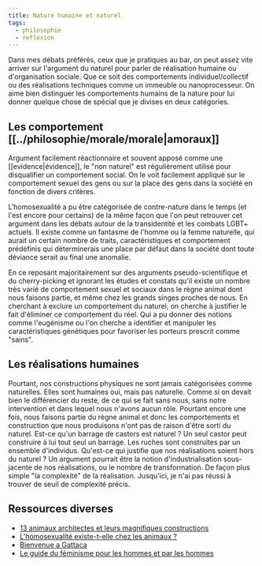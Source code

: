 ```yaml
---
title: Nature humaine et naturel
tags:
  - philosophie
  - reflexion
---
```


Dans mes débats préférés, ceux que je pratiques au bar, on peut assez vite arriver sur l'argument du naturel pour parler de réalisation humaine ou d'organisation sociale.
Que ce soit des comportements individuel/collectif ou des réalisations techniques comme un immeuble ou nanoprocesseur. On aime bien distinguer les comportements humains de la nature pour lui donner quelque chose de spécial que je divises en deux catégories.

## Les comportement [[../philosophie/morale/morale|amoraux]]

Argument facilement réactionnaire et souvent apposé comme une [[evidence|évidence]], le "non naturel" est régulièrement utilisé pour disqualifier un comportement social. On le voit facilement appliqué sur le comportement sexuel des gens ou sur la place des gens dans la société en fonction de divers critères.

L'homosexualité a pu être catégorisée de contre-nature dans le temps (et l'est encore pour certains) de la même façon que l'on peut retrouver cet argument dans les débats autour de la transidentité et les combats LGBT+ actuels. Il existe comme un fantasme de l'homme ou la femme naturelle, qui aurait un certain nombre de traits, caractéristiques et comportement prédéfinis qui déterminerais une place par défaut dans la société dont toute déviance serait au final une anomalie.

En ce reposant majoritairement sur des arguments pseudo-scientifique et du cherry-picking et ignorant les études et constats qu'il existe un nombre très varié de comportement sexuel et sociaux dans le règne animal dont nous faisons partie, et même chez les grands singes proches de nous. En cherchant à exclure un comportement du naturel, on cherche à justifier le fait d'éliminer ce comportement du réel. Qui a pu donner des notions comme l'eugénisme ou l'on cherche a identifier et manipuler les caractéristiques génétiques pour favoriser les porteurs prescrit comme "sains".

## Les réalisations humaines

Pourtant, nos constructions physiques ne sont jamais catégorisées comme naturelles. Elles sont humaines oui, mais pas naturelle. Comme si on devait bien le différencier du reste, de ce qui se fait sans nous, sans notre intervention et dans lequel nous n'avons aucun rôle. Pourtant encore une fois, nous faisons partie du règne animal et donc les comportements et construction que nous produisons n'ont pas de raison d'être sorti du naturel. Est-ce qu'un barrage de castors est naturel ? Un seul castor peut construire à lui tout seul un barrage. Les ruches sont construites par un ensemble d'individus. Qu'est-ce qui justifie que nos réalisations soient hors du naturel ?
Un argument pourrait être la notion d'industrialisation sous-jacente de nos réalisations, ou le nombre de transformation. De façon plus simple "la complexité" de la réalisation. Jusqu'ici, je n'ai pas réussi à trouver de seuil de complexité précis.

## Ressources diverses

- [13 animaux architectes et leurs magnifiques constructions](https://generationvoyage.fr/13-animaux-architectes-magnifiques-constructions/)
- [L'homosexualité existe-t-elle chez les animaux ?](https://www.mnhn.fr/fr/l-homosexualite-existe-t-elle-chez-les-animaux)
- [Bienvenue a Gattaca](https://www.allocine.fr/film/fichefilm_gen_cfilm=17079.html)
- [Le guide du féminisme pour les hommes et par les hommes ](https://www.librairie-des-femmes.fr/livre/9782290202739-le-guide-du-feminisme-pour-les-hommes-et-par-les-hommes-michael-kaufman-michael-kimmel-pacco/)
